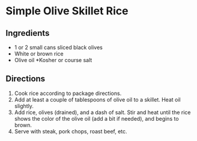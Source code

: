 Simple Olive Skillet Rice
=========================

Ingredients
-----------
* 1 or 2 small cans sliced black olives
* White or brown rice
* Olive oil
*Kosher or course salt

Directions
----------
1. Cook rice according to package directions.
2. Add at least a couple of tablespoons of olive oil to a skillet. Heat oil slightly. 
3. Add rice, olives (drained), and a dash of salt. Stir and heat until the rice shows the color of the olive oil (add a bit if needed), and begins to brown.
4. Serve with steak, pork chops, roast beef, etc.
